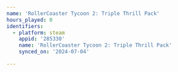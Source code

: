 ```yaml
---
name: 'RollerCoaster Tycoon 2: Triple Thrill Pack'
hours_played: 0
identifiers:
  - platform: steam
    appid: '285330'
    name: 'RollerCoaster Tycoon 2: Triple Thrill Pack'
    synced_on: '2024-07-04'

---
```

